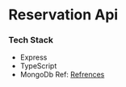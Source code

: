 # Reservation Api

### Tech Stack

- Express
- TypeScript
- MongoDb
  Ref: <a href="https://roadmap.sh/projects/movie-reservation-system">Refrences</a>
